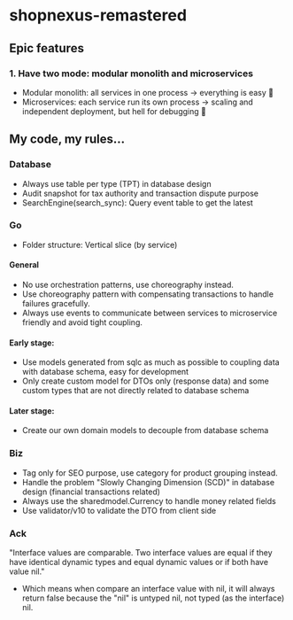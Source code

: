 # shopnexus-remastered

## Epic features
### 1. Have two mode: modular monolith and microservices
- Modular monolith: all services in one process -> everything is easy 🤑
- Microservices: each service run its own process -> scaling and independent deployment, but hell for debugging 🥀


## My code, my rules...

### Database
- Always use table per type (TPT) in database design
- Audit snapshot for tax authority and transaction dispute purpose
- SearchEngine(search_sync): Query event table to get the latest 


### Go
- Folder structure: Vertical slice (by service)

#### General
- No use orchestration patterns, use choreography instead.
- Use choreography pattern with compensating transactions to handle failures gracefully.
- Always use events to communicate between services to microservice friendly and avoid tight coupling.

#### Early stage:
- Use models generated from sqlc as much as possible to coupling data with database schema, easy for development
- Only create custom model for DTOs only (response data) and some custom types that are not directly related to database schema

#### Later stage:
- Create our own domain models to decouple from database schema


### Biz
- Tag only for SEO purpose, use category for product grouping instead.
- Handle the problem "Slowly Changing Dimension (SCD)" in database design (financial transactions related)
- Always use the sharedmodel.Currency to handle money related fields
- Use validator/v10 to validate the DTO from client side

### Ack
"Interface values are comparable. Two interface values are equal if they have identical dynamic types and equal dynamic values or if both have value nil."
- Which means when compare an interface value with nil, it will always return false because the "nil" is untyped nil, not typed (as the interface) nil.